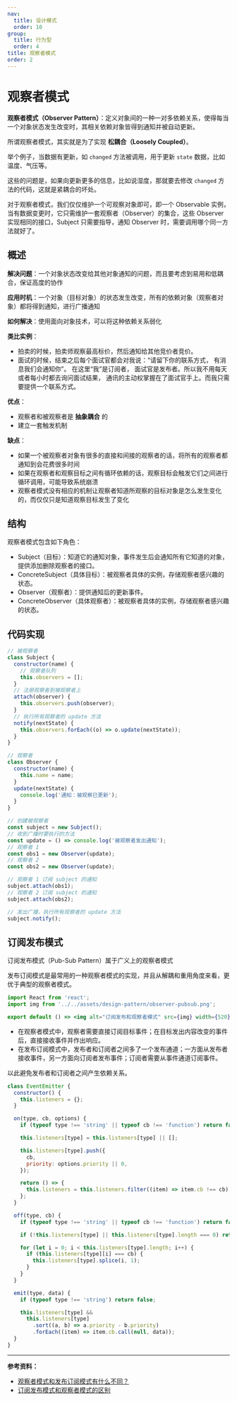 ```yaml
---
nav:
  title: 设计模式
  order: 10
group:
  title: 行为型
  order: 4
title: 观察者模式
order: 2
---
```


# 观察者模式

**观察者模式（Observer Pattern）**：定义对象间的一种一对多依赖关系，使得每当一个对象状态发生改变时，其相关依赖对象皆得到通知并被自动更新。

所谓观察者模式，其实就是为了实现 **松耦合（Loosely Coupled）**。

举个例子，当数据有更新，如 `changed` 方法被调用，用于更新 `state` 数据，比如温度、气压等。

这些的问题是，如果向更新更多的信息，比如说湿度，那就要去修改 `changed` 方法的代码，这就是紧耦合的坏处。

对于观察者模式，我们仅仅维护一个可观察对象即可，即一个 Observable 实例，当有数据变更时，它只需维护一套观察者（Observer）的集合，这些 Observer 实现相同的接口，Subject 只需要指导，通知 Observer 时，需要调用哪个同一方法就好了。

## 概述

**解决问题**：一个对象状态改变给其他对象通知的问题，而且要考虑到易用和低耦合，保证高度的协作

**应用时机**：一个对象（目标对象）的状态发生改变，所有的依赖对象（观察者对象）都将得到通知，进行广播通知

**如何解决**：使用面向对象技术，可以将这种依赖关系弱化

**类比实例**：

- 拍卖的时候，拍卖师观察最高标价，然后通知给其他竞价者竞价。
- 面试的时候，结束之后每个面试官都会对我说：“请留下你的联系方式， 有消息我们会通知你”。 在这里“我”是订阅者， 面试官是发布者。所以我不用每天或者每小时都去询问面试结果， 通讯的主动权掌握在了面试官手上。而我只需要提供一个联系方式。

**优点**：

- 观察者和被观察者是 **抽象耦合** 的
- 建立一套触发机制

**缺点**：

- 如果一个被观察者对象有很多的直接和间接的观察者的话，将所有的观察者都通知到会花费很多时间
- 如果在观察者和观察目标之间有循环依赖的话，观察目标会触发它们之间进行循环调用，可能导致系统崩溃
- 观察者模式没有相应的机制让观察者知道所观察的目标对象是怎么发生变化的，而仅仅只是知道观察目标发生了变化

## 结构

观察者模式包含如下角色：

- Subject（目标）：知道它的通知对象，事件发生后会通知所有它知道的对象，提供添加删除观察者的接口。
- ConcreteSubject（具体目标）：被观察者具体的实例，存储观察者感兴趣的状态。
- Observer（观察者）：提供通知后的更新事件。
- ConcreteObserver（具体观察者）：被观察者具体的实例，存储观察者感兴趣的状态。

## 代码实现

```js
// 被观察者
class Subject {
  constructor(name) {
    // 观察者队列
    this.observers = [];
  }
  // 注册观察者到被观察者上
  attach(observer) {
    this.observers.push(observer);
  }
  // 执行所有观察者的 update 方法
  notify(nextState) {
    this.observers.forEach((o) => o.update(nextState));
  }
}

// 观察者
class Observer {
  constructor(name) {
    this.name = name;
  }
  update(nextState) {
    console.log('通知：被观察已更新');
  }
}

// 创建被观察者
const subject = new Subject();
// 收到广播时要执行的方法
const update = () => console.log('被观察者发出通知');
// 观察者 1
const obs1 = new Observer(update);
// 观察者 2
const obs2 = new Observer(update);

// 观察者 1 订阅 subject 的通知
subject.attach(obs1);
// 观察者 2 订阅 subject 的通知
subject.attach(obs2);

// 发出广播，执行所有观察者的 update 方法
subject.notify();
```

## 订阅发布模式

订阅发布模式（Pub-Sub Pattern）属于广义上的观察者模式

发布订阅模式是最常用的一种观察者模式的实现，并且从解耦和重用角度来看，更优于典型的观察者模式。

```jsx | inline
import React from 'react';
import img from '../../assets/design-pattern/observer-pubsub.png';

export default () => <img alt="订阅发布和观察者模式" src={img} width={520} />;
```

- 在观察者模式中，观察者需要直接订阅目标事件；在目标发出内容改变的事件后，直接接收事件并作出响应。
- 在发布订阅模式中，发布者和订阅者之间多了一个发布通道；一方面从发布者接收事件，另一方面向订阅者发布事件；订阅者需要从事件通道订阅事件。

以此避免发布者和订阅者之间产生依赖关系。

```js
class EventEmitter {
  constructor() {
    this.listeners = {};
  }

  on(type, cb, options) {
    if (typeof type !== 'string' || typeof cb !== 'function') return false;

    this.listeners[type] = this.listeners[type] || [];

    this.listeners[type].push({
      cb,
      priority: options.priority || 0,
    });

    return () => {
      this.listeners = this.listeners.filter((item) => item.cb !== cb);
    };
  }

  off(type, cb) {
    if (typeof type !== 'string' || typeof cb !== 'function') return false;

    if (!this.listeners[type] || this.listeners[type].length === 0) return false;

    for (let i = 0; i < this.listeners[type].length; i++) {
      if (this.listeners[type][i] === cb) {
        this.listeners[type].splice(i, 1);
      }
    }
  }

  emit(type, data) {
    if (typeof type !== 'string') return false;

    this.listeners[type] &&
      this.listeners[type]
        .sort((a, b) => a.priority - b.priority)
        .forEach((item) => item.cb.call(null, data));
  }
}
```

---

**参考资料：**

- [观察者模式和发布订阅模式有什么不同？](https://www.zhihu.com/question/23486749)
- [订阅发布模式和观察者模式的区别](https://segmentfault.com/a/1190000020169229)

